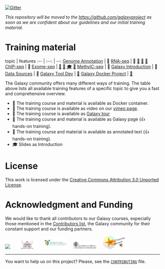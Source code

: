 [![Gitter](https://badges.gitter.im/Galaxy-Training-Network/training-material.svg)](https://gitter.im/Galaxy-Training-Network/Lobby?utm_source=badge&utm_medium=badge&utm_campaign=pr-badge&utm_content=badge) 

_This repository will be moved to the https://github.com/galaxyproject as soon as we are confident about our guidelines and our initial training material._

Training material
=================


topic | features
:-- | :--: | --:
[Genome Annotation](https://github.com/bgruening/training-material/blob/master/Genome-Annotation/general-introduction/README.md) | :book:
[RNA-seq](https://github.com/bgruening/training-material/blob/master/RNA-Seq/) | :whale: [:movie_camera:](https://vimeo.com/128268401) [:page_facing_up:](https://usegalaxy.org/u/jeremy/p/galaxy-rna-seq-analysis-exercise) [:book:](https://github.com/bgruening/training-material/blob/master/RNA-Seq/)
[ChIP-seq](https://github.com/bgruening/training-material/blob/master/ChIP-Seq/ChIPseq.md) | :book:
[Exome-seq](https://github.com/bgruening/training-material/blob/master/Exome-Seq/README.md) | [:whale:](https://github.com/bgruening/training-material/tree/master/Exome-Seq/docker) [:book:](https://github.com/bgruening/training-material/tree/master/Exome-Seq/tutorials) [:mortar_board:](http://bgruening.github.io/training-material/Exome-Seq/slides/index.html#/) [:eyes:](https://github.com/bgruening/training-material/tree/master/Exome-Seq/docker)
[MethylC-seq](https://github.com/bgruening/training-material/blob/master/Methylation-Seq/Methylation-Seq.md) | :book:
[Galaxy Introduction](https://github.com/bgruening/training-material/blob/master/Introduction/README.md ) | :book:  
[Data Sources](https://github.com/bgruening/training-material/blob/master/Dev-Corner/Data-Sources/Data_Sources.md) | :book: 
[Galaxy Tool Dev](http://planemo.readthedocs.io/en/latest/writing_appliance.html) | [:book:](http://planemo.readthedocs.io/en/latest/writing_appliance.html) 
[Galaxy Docker Project](https://slides.com/bgruening/the-galaxy-docker-project/live#/) | [:book:](https://slides.com/bgruening/the-galaxy-docker-project/live#/) 


The Galaxy community offers many different ways of training. The table above lists all available training features of a specific topic to give you a fast and comprehensive overview.

 - :whale: The training course and material is available as Docker container.
 - :movie_camera: The training course is available as video on our [vimeo page](https://vimeo.com/galaxyproject).
 - :eyes: The training course is available as [Galaxy tour](https://github.com/galaxyproject/galaxy-tours)
 - :page_facing_up: The training course and material is available as Galaxy page (:thumbsup: hands-on training).
 - :book: The training course and material is available as annotated text (:thumbsup: hands-on training).
 - :mortar_board: Slides as Introduction

# License

This work is licensed under the [Creative Commons Attribution 3.0 Unported License](http://creativecommons.org/licenses/by/3.0/).

# Acknowledgment and Funding

We would like to thank all contributors to our Galaxy courses, especially those mentioned in the [Contributors list](CONTRIBUTORS.md), the Galaxy community for their constant support and our funding partners.

<a href="http://www.denbi.de/"><img src="https://raw.githubusercontent.com/bgruening/rbc_docs/master/logo/deNBI_Logo_rgb.png" width="15%"></a> 	&emsp;<a href="http://www.sfb992.uni-freiburg.de/"><img src="https://raw.githubusercontent.com/bgruening/presentations/bce348bb606c312d531c479e63a66efc2bc38d44/shared/resources/img/MEDEP.jpg" width="15%"></a> 	&emsp;<a href="http://www.ie-freiburg.mpg.de"><img src="https://raw.githubusercontent.com/bgruening/presentations/master/shared/resources/img/14_MPI_IE_logo_mit_180.gif" width="15%"></a> 	&emsp;<a href="https://www.uni-freiburg.de/"><img src="https://raw.githubusercontent.com/bgruening/presentations/a2e38e4b007994af798320db3a0131c4bb891c0e/shared/resources/img/logo_freiburg.jpg" width="15%"></a> 	&emsp;
<a href="https://wiki.galaxyproject.org/Teach/GTN"><img src="./shared/images/GTNLogo1000.png" width="15%"></a>

---

You want to help us on this project? Please, see the [`CONTRIBUTING`](CONTRIBUTING.md) file.
